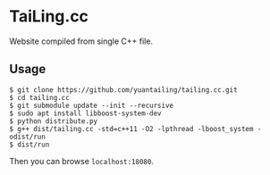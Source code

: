 # TaiLing.cc
Website compiled from single C++ file.

## Usage

```
$ git clone https://github.com/yuantailing/tailing.cc.git
$ cd tailing.cc
$ git submodule update --init --recursive
$ sudo apt install libboost-system-dev
$ python distribute.py
$ g++ dist/tailing.cc -std=c++11 -O2 -lpthread -lboost_system -odist/run
$ dist/run
```

Then you can browse `localhost:18080`.
